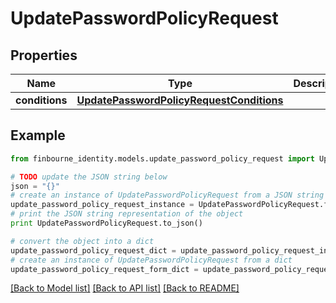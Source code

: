 # UpdatePasswordPolicyRequest


## Properties
Name | Type | Description | Notes
------------ | ------------- | ------------- | -------------
**conditions** | [**UpdatePasswordPolicyRequestConditions**](UpdatePasswordPolicyRequestConditions.md) |  | 

## Example

```python
from finbourne_identity.models.update_password_policy_request import UpdatePasswordPolicyRequest

# TODO update the JSON string below
json = "{}"
# create an instance of UpdatePasswordPolicyRequest from a JSON string
update_password_policy_request_instance = UpdatePasswordPolicyRequest.from_json(json)
# print the JSON string representation of the object
print UpdatePasswordPolicyRequest.to_json()

# convert the object into a dict
update_password_policy_request_dict = update_password_policy_request_instance.to_dict()
# create an instance of UpdatePasswordPolicyRequest from a dict
update_password_policy_request_form_dict = update_password_policy_request.from_dict(update_password_policy_request_dict)
```
[[Back to Model list]](../README.md#documentation-for-models) [[Back to API list]](../README.md#documentation-for-api-endpoints) [[Back to README]](../README.md)


